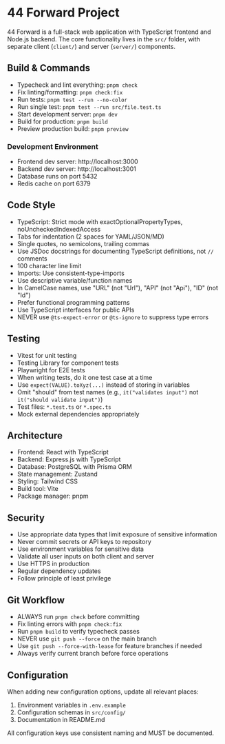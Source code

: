# 44 Forward Project

44 Forward is a full-stack web application with TypeScript frontend and Node.js backend.
The core functionality lives in the `src/` folder, with separate client (`client/`)
and server (`server/`) components.

## Build & Commands

- Typecheck and lint everything: `pnpm check`
- Fix linting/formatting: `pnpm check:fix`
- Run tests: `pnpm test --run --no-color`
- Run single test: `pnpm test --run src/file.test.ts`
- Start development server: `pnpm dev`
- Build for production: `pnpm build`
- Preview production build: `pnpm preview`

### Development Environment

- Frontend dev server: http://localhost:3000
- Backend dev server: http://localhost:3001
- Database runs on port 5432
- Redis cache on port 6379

## Code Style

- TypeScript: Strict mode with exactOptionalPropertyTypes, noUncheckedIndexedAccess
- Tabs for indentation (2 spaces for YAML/JSON/MD)
- Single quotes, no semicolons, trailing commas
- Use JSDoc docstrings for documenting TypeScript definitions, not `//` comments
- 100 character line limit
- Imports: Use consistent-type-imports
- Use descriptive variable/function names
- In CamelCase names, use "URL" (not "Url"), "API" (not "Api"), "ID" (not "Id")
- Prefer functional programming patterns
- Use TypeScript interfaces for public APIs
- NEVER use `@ts-expect-error` or `@ts-ignore` to suppress type errors

## Testing

- Vitest for unit testing
- Testing Library for component tests
- Playwright for E2E tests
- When writing tests, do it one test case at a time
- Use `expect(VALUE).toXyz(...)` instead of storing in variables
- Omit "should" from test names (e.g., `it("validates input")` not `it("should validate input")`)
- Test files: `*.test.ts` or `*.spec.ts`
- Mock external dependencies appropriately

## Architecture

- Frontend: React with TypeScript
- Backend: Express.js with TypeScript
- Database: PostgreSQL with Prisma ORM
- State management: Zustand
- Styling: Tailwind CSS
- Build tool: Vite
- Package manager: pnpm

## Security

- Use appropriate data types that limit exposure of sensitive information
- Never commit secrets or API keys to repository
- Use environment variables for sensitive data
- Validate all user inputs on both client and server
- Use HTTPS in production
- Regular dependency updates
- Follow principle of least privilege

## Git Workflow

- ALWAYS run `pnpm check` before committing
- Fix linting errors with `pnpm check:fix`
- Run `pnpm build` to verify typecheck passes
- NEVER use `git push --force` on the main branch
- Use `git push --force-with-lease` for feature branches if needed
- Always verify current branch before force operations

## Configuration

When adding new configuration options, update all relevant places:
1. Environment variables in `.env.example`
2. Configuration schemas in `src/config/`
3. Documentation in README.md

All configuration keys use consistent naming and MUST be documented.
